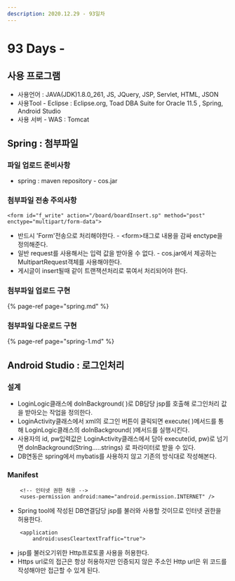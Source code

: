 ```yaml
---
description: 2020.12.29 - 93일차
---
```


# 93 Days -

## 사용 프로그램

* 사용언어 : JAVA\(JDK\)1.8.0\_261, JS, JQuery, JSP, Servlet, HTML, JSON
* 사용Tool  - Eclipse : Eclipse.org, Toad DBA Suite for Oracle 11.5 , Spring, Android Studio
* 사용 서버 - WAS : Tomcat

## Spring : 첨부파일

### 파일 업로드 준비사항

* spring : maven repository - cos.jar

### 첨부파일 전송 주의사항

```markup
<form id="f_write" action="/board/boardInsert.sp" method="post" enctype="multipart/form-data">
```

* 반드시 'Form'전송으로 처리해야한다. - &lt;form&gt;태그로 내용을 감싸 enctype을 정의해준다.
* 일반 request를 사용해서는 입력 값을 받아올 수 없다. - cos.jar에서 제공하는 MultipartRequest객체를 사용해야한다.
* 게시글이 insert될때 같이 트랜잭션처리로 묶여서 처리되어야 한다.

### 첨부파일 업로드 구현

{% page-ref page="spring.md" %}

### 첨부파일 다운로드 구현

{% page-ref page="spring-1.md" %}

## Android Studio : 로그인처리

### 설계

* LoginLogic클래스에 doInBackground\( \)로 DB담당 jsp를 호출해 로그인처리 값을 받아오는 작업을 정의한다.
* LoginActivity클래스에서 xml의 로그인 버튼이 클릭되면 execute\( \)메서드를 통해 LoginLogic클래스의 doInBackground\( \)메서드를 실행시킨다.
* 사용자의 id, pw입력값은 LoginActivity클래스에서 담아 execute\(id, pw\)로 넘기면 doInBackground\(String.....strings\) 로 파라미터로 받을 수 있다.
* DB연동은 spring에서 mybatis를 사용하지 않고 기존의 방식대로 작성해본다. 

### Manifest

```markup
    <!-- 인터넷 권한 허용 -->
    <uses-permission android:name="android.permission.INTERNET" />
```

* Spring tool에 작성된 DB연결담당 jsp를 불러와 사용할 것이므로 인터넷 권한을 허용한다.

```markup
    <application
        android:usesCleartextTraffic="true">
```

* jsp를 불러오기위한 Http프로토콜 사용을 허용한다.
* Https url로의 접근은 항상 허용하지만 인증되지 않은 주소인 Http url은 위 코드를 작성해야만 접근할 수 있게 된다.

